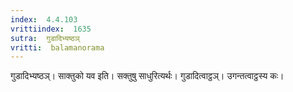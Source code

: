 ```yaml
---
index:  4.4.103
vrittiindex:  1635
sutra:  गुडादिभ्यष्ठञ्
vritti:  balamanorama 
---
```


गुडादिभ्यष्ठञ्। साक्तुको यव इति। सक्तुषु साधुरित्यर्थः। गुडादित्वाट्ठञ्। उगन्तत्वाट्ठस्य कः। 

